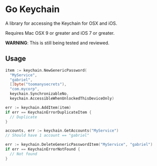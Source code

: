 # Go Keychain

A library for accessing the Keychain for OSX and iOS.

Requires Mac OSX 9 or greater and iOS 7 or greater.

**WARNING**: This is still being tested and reviewed.

## Usage

```go
item := keychain.NewGenericPassword(
  "MyService",
  "gabriel",
  []byte("toomanysecrets"),
  "com.mycorp",
  keychain.SynchronizableNo,
  keychain.AccessibleWhenUnlockedThisDeviceOnly)

err := keychain.AddItem(item)
if err == KeychainErrorDuplicateItem {
  // Duplicate
}

accounts, err := keychain.GetAccounts("MyService")
// Should have 1 account == "gabriel"

err := keychain.DeleteGenericPasswordItem("MyService", "gabriel")
if err == KeychainErrorNotFound {
  // Not found
}
```
